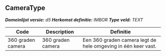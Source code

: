 ﻿## CameraType

*__Domeinlijst versie:__ d5*
*__Herkomst definitie:__ IMBOR*
*__Type veld:__ TEXT*

|__Code__ |__Description__ |__Definitie__	|
|	---	|	---	|   ---	| 
| 360 graden camera | 360 graden camera | Een 360 graden camera legt de hele omgeving in één keer vast. |
